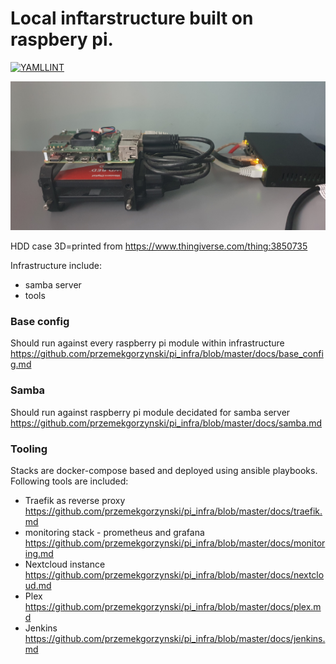 # Local inftarstructure built on raspbery pi.
[![YAMLLINT](https://github.com/przemekgorzynski/pi_infra/actions/workflows/yamllint.yml/badge.svg)](https://github.com/przemekgorzynski/pi_infra/actions/workflows/yamllint.yml)

![setup](./docs/image.jpg)

HDD case 3D=printed from https://www.thingiverse.com/thing:3850735

Infrastructure include:
- samba server
- tools


### Base config 
Should run against every raspberry pi module within infrastructure </br>
https://github.com/przemekgorzynski/pi_infra/blob/master/docs/base_config.md

### Samba
Should run against raspberry pi module decidated for samba server </br>
https://github.com/przemekgorzynski/pi_infra/blob/master/docs/samba.md

### Tooling
Stacks are docker-compose based and deployed using ansible playbooks.
Following tools are included:
- Traefik as reverse proxy </br>
https://github.com/przemekgorzynski/pi_infra/blob/master/docs/traefik.md </br>
- monitoring stack - prometheus and grafana </br>
https://github.com/przemekgorzynski/pi_infra/blob/master/docs/monitoring.md </br>
- Nextcloud instance </br>
https://github.com/przemekgorzynski/pi_infra/blob/master/docs/nextcloud.md </br>
- Plex </br>
https://github.com/przemekgorzynski/pi_infra/blob/master/docs/plex.md </br>
- Jenkins</br>
https://github.com/przemekgorzynski/pi_infra/blob/master/docs/jenkins.md </br>
